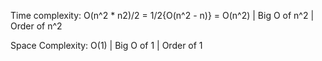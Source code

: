 
Time complexity: O(n^2 * n2)/2 = 1/2{O(n^2 - n)} = O(n^2) | Big O of n^2 | Order of n^2

Space Complexity: O(1) | Big O of 1 | Order of 1